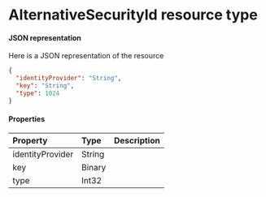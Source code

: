 # AlternativeSecurityId resource type



#### JSON representation

Here is a JSON representation of the resource

<!-- {
  "blockType": "resource",
  "optionalProperties": [

  ],
  "@odata.type": "microsoft.graph.AlternativeSecurityId"
}-->

```json
{
  "identityProvider": "String",
  "key": "String",
  "type": 1024
}

```
#### Properties
| Property	   | Type	|Description|
|:---------------|:--------|:----------|
|identityProvider|String||
|key|Binary||
|type|Int32||
